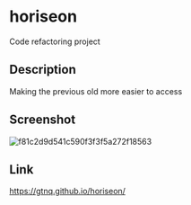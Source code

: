 # horiseon
Code refactoring project
## Description
Making the previous old more easier to access
## Screenshot
![f81c2d9d541c590f3f3f5a272f18563](https://github.com/gtnq/horiseon/assets/78008918/97f0e656-8416-48ef-b1e6-652b0a59eaf5)

## Link
https://gtnq.github.io/horiseon/

